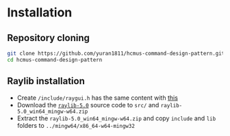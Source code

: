 # Installation

## Repository cloning

```bash
git clone https://github.com/yuran1811/hcmus-command-design-pattern.git
cd hcmus-command-design-pattern
```

## Raylib installation

- Create `/include/raygui.h` has the same content with [this](https://github.com/raysan5/raygui/blob/master/src/raygui.h)
- Download the [`raylib-5.0`](https://github.com/raysan5/raylib/releases/tag/5.0) source code to `src/` and `raylib-5.0_win64_mingw-w64.zip`
- Extract the `raylib-5.0_win64_mingw-w64.zip` and copy `include` and `lib` folders to `../mingw64/x86_64-w64-mingw32`
